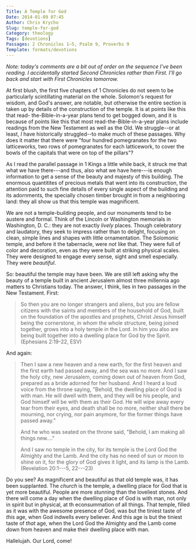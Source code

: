 ```yaml
---
Title: A Temple for God
Date: 2014-01-09 07:45
Author: Chris Krycho
Slug: temple-for-god
Category: theology
Tags: [devotions]
Passages: 2 Chronicles 1–5, Psalm 9, Proverbs 9
Template: formats/devotions
---
```


<i class=editorial>Note: today's comments are a bit out of order on the sequence
I've been reading. I accidentally started *Second* Chronicles rather than
*First*. I'll go back and start with First Chronicles tomorrow.</i>

At first blush, the first five chapters of 1 Chronicles do not seem to be
particularly scintillating material on the whole. Solomon's request for wisdom,
and God's answer, are notable, but otherwise the entire section is taken up by
details of the construction of the temple. It is at points like this that read-
the-Bible-in-a-year plans tend to get bogged down, and it is because of points
like this that most read-the-Bible-in-a-year plans include readings from the New
Testament as well as the Old. We struggle--or at least, *I* have historically
struggled--to make much of these passages. Why does it matter that there were
"four hundred pomegranates for the two latticeworks, two rows of pomegranates
for each latticework, to cover the bowls of the capitals that were on top of the
pillars"?

As I read the parallel passage in 1 Kings a little while back, it struck me that
what we have there---and thus, also what we have here---is enough information to
get a sense of the beauty and majesty of this building. The enormous quantitites
of precious metals that went into its construction, the attention paid to such
fine details of every single aspect of the building and its adornments, the
specially chosen timber brought in from a neighboring land: they all show us
that this temple was magnificent.

We are not a temple-building people, and our monuments tend to be austere and
formal. Think of the Lincoln or Washington memorials in Washington, D. C.: they
are not exactly *lively* places. Though celebratory and laudatory, they seek to
impress rather than to delight, focusing on clean, simple lines and shapes with
little ornamentation. The Solomonic temple, and before it the tabernacle, were
*not* like that. They were full of color and decoration, even as they were built
at striking physical scales. They were designed to engage every sense, sight and
smell especially. They were *beautiful*.

So: beautiful the temple may have been. We are still left asking why the beauty
of a temple built in ancient Jerusalem almost three millennia ago matters to
Christians today. The answer, I think, lies in two passages in the New
Testament. First:

> So then you are no longer strangers and aliens, but you are fellow citizens
> with the saints and members of the household of God, built on the foundation
> of the apostles and prophets, Christ Jesus himself being the cornerstone, in
> whom the whole structure, being joined together, grows into a holy temple in
> the Lord. In him you also are being built together into a dwelling place for
> God by the Spirit. (Ephesians 2:19-22, ESV)

And again:

> Then I saw a new heaven and a new earth, for the first heaven and the first
> earth had passed away, and the sea was no more. And I saw the holy city, new
> Jerusalem, coming down out of heaven from God, prepared as a bride adorned for
> her husband. And I heard a loud voice from the throne saying, "Behold, the
> dwelling place of God is with man. He will dwell with them, and they will be
> his people, and God himself will be with them as their God. He will wipe away
> every tear from their eyes, and death shall be no more, neither shall there be
> mourning, nor crying, nor pain anymore, for the former things have passed
> away."
>
> And he who was seated on the throne said, "Behold, I am making all things
> new...."
>
> And I saw no temple in the city, for its temple is the Lord God the Almighty
> and the Lamb. And the city has no need of sun or moon to shine on it, for the
> glory of God gives it light, and its lamp is the Lamb. (Revelation 20:1---5,
> 22---23)

Do you see? As magnificent and beautiful as that old temple was, it has been
supplanted. The *church* is the temple, a dwelling place for God that is yet
more beautiful. People are more stunning than the loveliest stones. And there
will come a day when the dwelling place of God is with man, not only in spirit
but in physical, at th econsummation of all things. That temple, filled as it
was with the awesome presence of God, was but the tiniest taste of *this* age,
when God indwells every believer. And this age is but the tiniest taste of
*that* age, when the Lord God the Almighty and the Lamb come down from heaven
and make their dwelling place with man.

Hallelujah. Our Lord, come!
